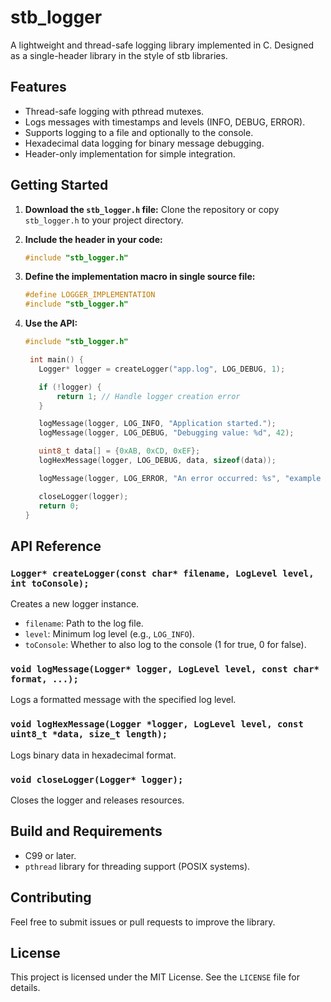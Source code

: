 # stb_logger

A lightweight and thread-safe logging library implemented in C. Designed as a single-header library in the style of stb libraries.

## Features
- Thread-safe logging with pthread mutexes.
- Logs messages with timestamps and levels (INFO, DEBUG, ERROR).
- Supports logging to a file and optionally to the console.
- Hexadecimal data logging for binary message debugging.
- Header-only implementation for simple integration.

## Getting Started

1. **Download the `stb_logger.h` file:**
   Clone the repository or copy `stb_logger.h` to your project directory.

2. **Include the header in your code:**
   ```c
   #include "stb_logger.h"
   ```
3. **Define the implementation macro in single source file:**
   ```c
   #define LOGGER_IMPLEMENTATION
   #include "stb_logger.h"
   ```
4. **Use the API:** 
   ```c
   #include "stb_logger.h"

    int main() {
      Logger* logger = createLogger("app.log", LOG_DEBUG, 1);

      if (!logger) {
          return 1; // Handle logger creation error
      }

      logMessage(logger, LOG_INFO, "Application started.");
      logMessage(logger, LOG_DEBUG, "Debugging value: %d", 42);

      uint8_t data[] = {0xAB, 0xCD, 0xEF};
      logHexMessage(logger, LOG_DEBUG, data, sizeof(data));

      logMessage(logger, LOG_ERROR, "An error occurred: %s", "example error");

      closeLogger(logger);
      return 0;
   }
   ```


## API Reference

### `Logger* createLogger(const char* filename, LogLevel level, int toConsole);`
Creates a new logger instance.
- `filename`: Path to the log file.
- `level`: Minimum log level (e.g., `LOG_INFO`).
- `toConsole`: Whether to also log to the console (1 for true, 0 for false).

### `void logMessage(Logger* logger, LogLevel level, const char* format, ...);`
Logs a formatted message with the specified log level.

### `void logHexMessage(Logger *logger, LogLevel level, const uint8_t *data, size_t length);`
Logs binary data in hexadecimal format.

### `void closeLogger(Logger* logger);`
Closes the logger and releases resources.

## Build and Requirements

- C99 or later.
- `pthread` library for threading support (POSIX systems).

## Contributing

Feel free to submit issues or pull requests to improve the library.

## License

This project is licensed under the MIT License. See the `LICENSE` file for details.


